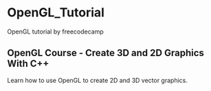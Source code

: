 # OpenGL_Tutorial
OpenGL tutorial by freecodecamp


## OpenGL Course - Create 3D and 2D Graphics With C++

Learn how to use OpenGL to create 2D and 3D vector graphics.
